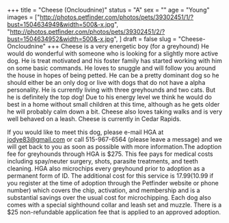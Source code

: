 +++
title = "Cheese (Oncloudnine)"
status = "A"
sex = ""
age = "Young"
images = ["http://photos.petfinder.com/photos/pets/39302451/1/?bust=1504634949&width=500&-x.jpg",
"http://photos.petfinder.com/photos/pets/39302451/2/?bust=1504634952&width=500&-x.jpg",
]
draft = false
slug = "Cheese-Oncloudnine"
+++
Cheese is a very energetic boy (for a greyhound)  He would do wonderful with someone who is looking for a slightly more active dog.  He is treat motivated and his foster family has started working with him on some basic commands.  He loves to snuggle and will follow you around the house in hopes of being petted.  He can be a pretty dominant dog so he should either be an only dog or live with dogs that do not have a alpha personality. He is currently living with three greyhounds and two cats.  But he is definitely the top  dog!  Due to his energy level we think he would do best in a home without small children at this time, although as he gets older he will probably calm down a bit.  Cheese also loves taking walks and is very well behaved on a leash.  Cheese is currently in Cedar Rapids.

If you would like to meet this dog, please e-mail HGA at jodye83@gmail.com or call 515-967-6564 (please leave a message) and we will get back to you as soon as possible with more information.The adoption fee for greyhounds through HGA is $275. This fee pays for medical costs including spay/neuter surgery, shots, parasite treatments, and teeth cleaning. HGA also microchips every greyhound prior to adoption as a permanent form of ID. The additional cost for this service is $17.99 ($10.99 if you register at the time of adoption through the Petfinder website or phone number) which covers the chip, activation, and membership and is a substantial savings over the usual cost for microchipping. Each dog also comes with a special sighthound collar and leash set and muzzle. There is a $25 non-refundable application fee that is applied to an approved adoption.
